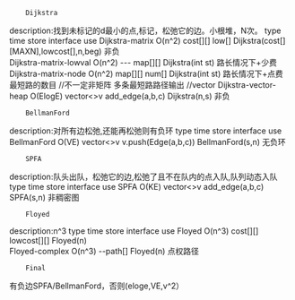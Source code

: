 		Dijkstra
description:找到未标记的d最小的点,标记，松弛它的边。小根堆，N次。
	type					time		store				interface								use
Dijkstra-matrix  		 O(n^2)		cost[][] low[]		Dijkstra(cost[][MAXN],lowcost[],n,beg)      非负  
Dijkstra-matrix-lowval   O(n^2)		--- map[][]         Dijkstra(int st)					路长情况下+少费
Dijkstra-matrix-node	 O(n^2)     map[][] num[]       Dijkstra(int st)					路长情况下+点费
最短路的数目      	//不一定非矩阵
多条最短路路径输出	//vector
Dijkstra-vector-heap	O(ElogE)	vector<>v			add_edge(a,b,c) Dijkstra(n,s)				非负
		
		BellmanFord
description:对所有边松弛,还能再松弛则有负环
	type				time		store					interface								use
BellmanFord			O(VE)		vector<>v			v.push(Edge(a,b,c)) BellmanFord(s,n)	   	   无负环
		
		SPFA
description:队头出队，松弛它的边,松弛了且不在队内的点入队,队列动态入队
	type				time		store					interface                               use
SPFA					O(KE)		vector<>v			add_edge(a,b,c) SPFA(s,n)				   非稠密图


		Floyed
description:n^3
	type				time		store					interface								use
Floyed					O(n^3)		cost[][] lowcost[][]	Floyed(n)										
Floyed-complex			O(n^3)		--path[][](前驱节点)	Floyed(n)							 点权路径
		
		Final
有负边SPFA/BellmanFord，否则(eloge,VE,v^2）
